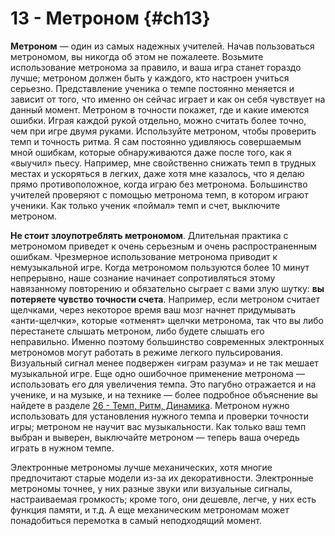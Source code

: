 # 13 - Метроном {#ch13}

**Метроном** — один из самых надежных учителей. Начав пользоваться метрономом, вы никогда об этом не пожалеете. Возьмите использование метронома за правило, и ваша игра станет гораздо лучше; метроном должен быть у каждого, кто настроен учиться серьезно. Представление ученика о темпе постоянно меняется и зависит от того, что именно он сейчас играет и как он себя чувствует на данный момент. Метроном в точности покажет, где и какие имеются ошибки. Играя каждой рукой отдельно, можно считать более точно, чем при игре двумя руками. Используйте метроном, чтобы проверить темп и точность ритма. Я сам постоянно удивляюсь совершаемым мной ошибкам, которые обнаруживаются даже после того, как я «выучил» пьесу. Например, мне свойственно снижать темп в трудных местах и ускоряться в легких, даже хотя мне казалось, что я делаю прямо противоположное, когда играю без метронома. Большинство учителей проверяют с помощью метронома темп, в котором играют ученики. Как только ученик «поймал» темп и счет, выключите метроном.

**Не стоит злоупотреблять метрономом**. Длительная практика с метрономом приведет к очень серьезным и очень распространенным ошибкам. Чрезмерное использование метронома приводит к немузыкальной игре. Когда метрономом пользуются более 10 минут непрерывно, наше сознание начинает сопротивляться этому навязанному повторению и обязательно сыграет с вами злую шутку: **вы потеряете чувство точности счета**. Например, если метроном считает щелчками, через некоторое время ваш мозг начнет придумывать «анти-щелчки», которые «отменят» щелчки метронома, так что вы либо перестанете слышать метроном, либо будете слышать его неправильно. Именно поэтому большинство современных электронных метрономов могут работать в режиме легкого пульсирования. Визуальный сигнал менее подвержен «играм разума» и не так мешает музыкальной игре. Еще одно ошибочное применение метронома — использовать его для увеличения темпа. Это пагубно отражается и на ученике, и на музыке, и на технике — более подробное объяснение вы найдете в разделе [26 - Темп, Ритм, Динамика](#ch26). Метроном нужно использовать для установления нужного темпа и проверки точности игры; метроном не научит вас музыкальности. Как только ваш темп выбран и выверен, выключайте метроном — теперь ваша очередь играть в нужном темпе.

Электронные метрономы лучше механических, хотя многие предпочитают старые модели из-за их декоративности. Электронные метрономы точнее, у них разные звуки или визуальные сигналы, настраиваемая громкость; кроме того, они дешевле, легче, у них есть функция памяти, и т.д. А еще механическим метрономам может понадобиться перемотка в самый неподходящий момент.
